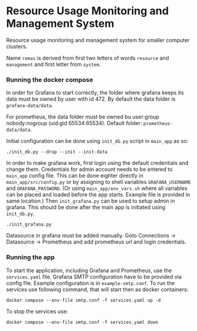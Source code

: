 # Resource Usage Monitoring and Management System

Resource usage monitoring and management system for smaller computer clusters.

Name `remas` is derived from first two letters of words `resource` and `management` and first letter from `system`.

### Running the docker compose

In order for Grafana to start correctly, the folder where grafana keeps its data must be owned by user with id 472.
By default the data folder is `grafana-data/data`.

For prometheus, the data folder must be owned bu user:group nobody:nogroup (uid:gid 65534:65534).
Default folder: `prometheus-data/data`.

Initial configuration can be done using `init_db.py` script in `main_app` as so:

```shell
./init_db.py --drop --init --init-data
```

In order to make grafana work, first login using the default credentials and change them.
Credentials for admin account needs to be entered to `main_app` config file.
This can be done eighter directly in `main_app/src/config.py` or by assigning to shell variables `GRAFANA_USERNAME` and `GRAFANA_PASSWORD`.
(Or using `main_app/env_vars.sh` where all variables can be placed and loaded before the app starts. Example file is provided in same location.)
Then `init_grafana.py` can be used to setup admin in grafana.
This should be done after the main app is initiated using `init_db.py`.

```shell
./init_grafana.py
```

Datasource in grafana must be added manually. Goto Connections -> Datasource -> Prometheus and add prometheus url and login credentials.

### Running the app

To start the application, including Grafana and Prometheus, use the `services.yaml` file.
Grafana SMTP configuration have to be provided via config file. Example configuration is in `example-smtp.conf`.
To run the services use following command, that will start then as docker containers:

```shell
docker compose --env-file smtp.conf -f services.yaml up -d
```

To stop the services use:

```shell
docker compose --env-file smtp.conf -f services.yaml down
```
